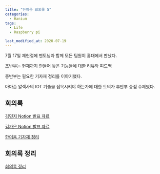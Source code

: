 ```yaml
---
title: "한이음 회의록 5"
categories:
  - Hanium 
tags:
  - Life
  - Raspberry pi 

last_modified_at: 2020-07-19
---
```

7월 17일 제헌절에 멘토님과 함께 모든 팀원이 홍대에서 만났다.

초반부는 현재까지 만들어 놓은 기능들에 대한 리뷰와 피드백

중반부는 필요한 기자재 정리를 이야기했다.

아마존 알렉사의 IOT 기술을 접목시켜야 하는가에 대한 토의가 후반부 중점 주제였다.

## 회의록 

[김민지 Notion 발표 자료](https://www.notion.so/3-c4e19616afde41168944c378ada96a2f)

[김가은 Notion 발표 자료](https://www.notion.so/1-Amazon-Kinesis-Video-Streams-WebRTC-Alexa-mp3-making-up-down-game-20bab8d8d7224d5aa0b98278f9d7f81e)

[한이음 기자재 정리](https://www.notion.so/ICT-108d789be38f421a9551d43ba677cd7e)

## 회의록 정리

[회의록 정리](https://www.notion.so/7-17-46b8f225f2af4f2bb4908ade132892f5)

